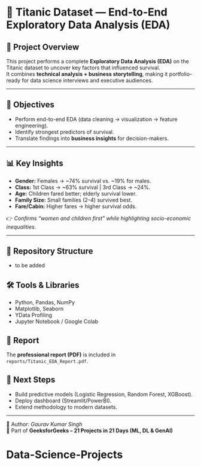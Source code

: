 # 🚢 Titanic Dataset — End-to-End Exploratory Data Analysis (EDA)

## 📌 Project Overview
This project performs a complete **Exploratory Data Analysis (EDA)** on the Titanic dataset to uncover key factors that influenced survival.  
It combines **technical analysis + business storytelling**, making it portfolio-ready for data science interviews and executive audiences.  

---

## 🎯 Objectives
- Perform end-to-end EDA (data cleaning → visualization → feature engineering).  
- Identify strongest predictors of survival.  
- Translate findings into **business insights** for decision-makers.  

---

## 📊 Key Insights
- **Gender:** Females → ~74% survival vs. ~19% for males.  
- **Class:** 1st Class → ~63% survival | 3rd Class → ~24%.  
- **Age:** Children fared better; elderly survival lower.  
- **Family Size:** Small families (2–4) survived best.  
- **Fare/Cabin:** Higher fares → higher survival odds.  

👉 *Confirms “women and children first” while highlighting socio-economic inequalities.*  

---

## 📂 Repository Structure
- to be added


## 🛠️ Tools & Libraries
- Python, Pandas, NumPy
- Matplotlib, Seaborn
- YData Profiling
- Jupyter Notebook / Google Colab

## 📑 Report
The **professional report (PDF)** is included in `reports/Titanic_EDA_Report.pdf`.

## 🚀 Next Steps
- Build predictive models (Logistic Regression, Random Forest, XGBoost).
- Deploy dashboard (Streamlit/PowerBI).
- Extend methodology to modern datasets.

---

👤 Author: *Gaurav Kumar Singh*  
📌 Part of **GeeksforGeeks – 21 Projects in 21 Days (ML, DL & GenAI)**  

# Data-Science-Projects
